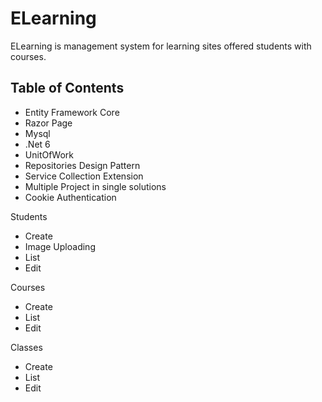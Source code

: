 # ELearning
ELearning is management system for learning sites offered students with courses.

Table of Contents
------------

 - Entity Framework Core
 - Razor Page
 - Mysql
 - .Net 6
 - UnitOfWork 
 - Repositories Design Pattern
 - Service Collection Extension
 - Multiple Project in single solutions
 - Cookie Authentication

Students
- Create
- Image Uploading
- List
- Edit

Courses
- Create
- List
- Edit

Classes
- Create
- List
- Edit

